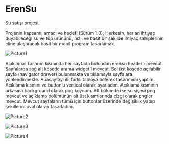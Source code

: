 # ErenSu
Su satışı projesi.

Projenin kapsamı, amacı ve hedefi (Sürüm 1.0); Herkesin, her an ihtiyaç duyabileceği su ve tüp ürününü, hızlı ve basit bir şekilde ihtiyaç sahiplerinin eline ulaştıracak basit bir mobil program tasarlamak.

![Picture1](https://user-images.githubusercontent.com/40443383/189552606-fae48d4b-55b4-4b18-b471-0afafc166fd7.png)

Açıklama: Tasarım kısmında her sayfada bulundan erensu header’ı mevcut. Sayfalarda sağ alt köşede arama widget’I mevcut. Sol üst köşede açılabilir sayfa (navigator drawer) bulunmakta ve tıklamayla sayfalara yönlendirmekte. Anasayfayı iki farklı tabloya bölerek tasarımımı yaptım. Açıklama kısmını ve button’u vertical olarak ayarladım. Açıklama kısmının arkasına background olarak png koydum. Alt bölümde ise su şişesi png mevcut ve açıklama bölümünün alt üst kısımlarında çizgi olarak pngler mevcut. Mevcut sayfaların tümü için buttonlar üzerinde değişiklik yapıp şekillerini oval olarak tasarladım.


![Picture2](https://user-images.githubusercontent.com/40443383/189552627-51da5d86-965b-4d82-9246-2b9967a1f7cb.png)

![Picture3](https://user-images.githubusercontent.com/40443383/189552640-66d63071-1760-4d81-9266-c3bdfc465cf6.png)

![Picture4](https://user-images.githubusercontent.com/40443383/189552657-eb088cdc-905c-40fa-a951-51b423c6283b.png)

